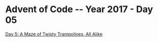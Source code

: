 # Advent of Code -- Year 2017 - Day 05

[Day 5: A Maze of Twisty Trampolines, All Alike](https://adventofcode.com/2017/day/5)
